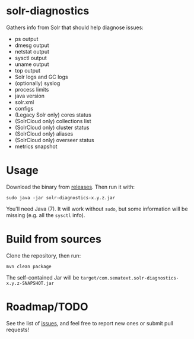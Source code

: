 # solr-diagnostics
Gathers info from Solr that should help diagnose issues:
* ps output
* dmesg output
* netstat output
* sysctl output
* uname output
* top output
* Solr logs and GC logs
* (optionally) syslog
* process limits
* java version
* solr.xml
* configs
* (Legacy Solr only) cores status
* (SolrCloud only) collections list
* (SolrCloud only) cluster status
* (SolrCloud only) aliases
* (SolrCloud only) overseer status
* metrics snapshot
# Usage
Download the binary from [releases](https://github.com/sematext/solr-diagnostics/releases). Then run it with:

    sudo java -jar solr-diagnostics-x.y.z.jar
You'll need Java (7). It will work without `sudo`, but some information will be missing (e.g. all the `sysctl` info).
# Build from sources
Clone the repository, then run:

    mvn clean package
The self-contained Jar will be `target/com.sematext.solr-diagnostics-x.y.z-SNAPSHOT.jar`
# Roadmap/TODO
See the list of [issues](https://github.com/sematext/solr-diagnostics/issues), and feel free to report new ones or submit pull requests!
